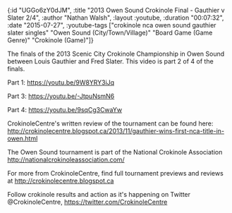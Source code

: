 {:id "UGGo6zY0dJM",
 :title "2013 Owen Sound Crokinole Final - Gauthier v Slater 2/4",
 :author "Nathan Walsh",
 :layout :youtube,
 :duration "00:07:32",
 :date "2015-07-27",
 :youtube-tags
 ["crokinole nca owen sound gauthier slater singles"
  "Owen Sound (City/Town/Village)"
  "Board Game (Game Genre)"
  "Crokinole (Game)"]}


The finals of the 2013 Scenic City Crokinole Championship in Owen Sound between Louis Gauthier and Fred Slater. This video is part 2 of 4 of the finals.

Part 1: https://youtu.be/9W8YRY3iJq

Part 3: https://youtu.be/-JtpuNsmN6

Part 4: https://youtu.be/9sqCg3CwaYw

CrokinoleCentre's written review of the tournament can be found here: http://crokinolecentre.blogspot.ca/2013/11/gauthier-wins-first-nca-title-in-owen.html

The Owen Sound tournament is part of the National Crokinole Association http://nationalcrokinoleassociation.com/

For more from CrokinoleCentre, find full tournament previews and reviews at http://crokinolecentre.blogspot.ca

Follow crokinole results and action as it's happening on Twitter @CrokinoleCentre, https://twitter.com/CrokinoleCentre
